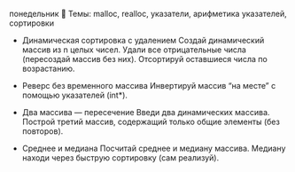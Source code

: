 понедельник
🔧 Темы: malloc, realloc, указатели, арифметика указателей, сортировки
- Динамическая сортировка с удалением
	Создай динамический массив из n целых чисел.
	Удали все отрицательные числа (пересоздай массив без них).
	Отсортируй оставшиеся числа по возрастанию.

- Реверс без временного массива
	Инвертируй массив “на месте” с помощью указателей (int*).

- Два массива — пересечение
	Введи два динамических массива.
	Построй третий массив, содержащий только общие элементы (без повторов).

- Среднее и медиана
Посчитай среднее и медиану массива. Медиану находи через быструю сортировку (сам реализуй).
